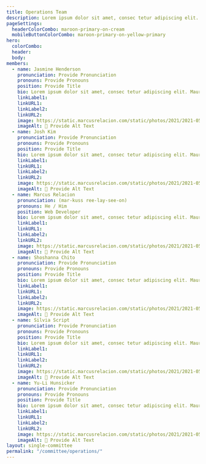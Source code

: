 ```yaml
---
title: Operations Team
description: Lorem ipsum dolor sit amet, consec tetur adipiscing elit. Vivamus et quam finibus, auctor arcu eu, consectetur erat. Mauris vitae arcu quis nunc varius.
pageSettings:
  headerColorCombo: maroon-primary-on-cream
  mobileButtonColorCombo: maroon-primary-on-yellow-primary
hero:
  colorCombo:
  header:
  body:
members:
  - name: Jasmine Henderson
    pronunciation: Provide Pronunciation
    pronouns: Provide Pronouns
    position: Provide Title
    bio: Lorem ipsum dolor sit amet, consec tetur adipiscing elit. Mauris egestas nisi eu orci fringilla mattis eres no.
    linkLabel1:
    linkURL1:
    linkLabel2:
    linkURL2:
    image: https://static.marcusrelacion.com/static/photos/2021/2021-05-02-12-55-PM-SONY-ILCE-7M3-4444-copyright-marcusrelacion-1.jpg
    imageAlt: 🛑 Provide Alt Text
  - name: Josh Kim
    pronunciation: Provide Pronunciation
    pronouns: Provide Pronouns
    position: Provide Title
    bio: Lorem ipsum dolor sit amet, consec tetur adipiscing elit. Mauris egestas nisi eu orci fringilla mattis eres no.
    linkLabel1:
    linkURL1:
    linkLabel2:
    linkURL2:
    image: https://static.marcusrelacion.com/static/photos/2021/2021-05-02-12-55-PM-SONY-ILCE-7M3-4444-copyright-marcusrelacion-1.jpg
    imageAlt: 🛑 Provide Alt Text
  - name: Marcus Relacion
    pronunciation: (mar-kuss ree-lay-see-on)
    pronouns: He / Him
    position: Web Developer
    bio: Lorem ipsum dolor sit amet, consec tetur adipiscing elit. Mauris egestas nisi eu orci fringilla mattis eres no.
    linkLabel1:
    linkURL1:
    linkLabel2:
    linkURL2:
    image: https://static.marcusrelacion.com/static/photos/2021/2021-05-02-12-55-PM-SONY-ILCE-7M3-4444-copyright-marcusrelacion-1.jpg
    imageAlt: 🛑 Provide Alt Text
  - name: Shoshanna Chito
    pronunciation: Provide Pronunciation
    pronouns: Provide Pronouns
    position: Provide Title
    bio: Lorem ipsum dolor sit amet, consec tetur adipiscing elit. Mauris egestas nisi eu orci fringilla mattis eres no.
    linkLabel1:
    linkURL1:
    linkLabel2:
    linkURL2:
    image: https://static.marcusrelacion.com/static/photos/2021/2021-05-02-12-55-PM-SONY-ILCE-7M3-4444-copyright-marcusrelacion-1.jpg
    imageAlt: 🛑 Provide Alt Text
  - name: Silvia Script
    pronunciation: Provide Pronunciation
    pronouns: Provide Pronouns
    position: Provide Title
    bio: Lorem ipsum dolor sit amet, consec tetur adipiscing elit. Mauris egestas nisi eu orci fringilla mattis eres no.
    linkLabel1:
    linkURL1:
    linkLabel2:
    linkURL2:
    image: https://static.marcusrelacion.com/static/photos/2021/2021-05-02-12-55-PM-SONY-ILCE-7M3-4444-copyright-marcusrelacion-1.jpg
    imageAlt: 🛑 Provide Alt Text
  - name: Yu-Li Hunsicker
    pronunciation: Provide Pronunciation
    pronouns: Provide Pronouns
    position: Provide Title
    bio: Lorem ipsum dolor sit amet, consec tetur adipiscing elit. Mauris egestas nisi eu orci fringilla mattis eres no.
    linkLabel1:
    linkURL1:
    linkLabel2:
    linkURL2:
    image: https://static.marcusrelacion.com/static/photos/2021/2021-05-02-12-55-PM-SONY-ILCE-7M3-4444-copyright-marcusrelacion-1.jpg
    imageAlt: 🛑 Provide Alt Text
layout: single-committee
permalink: "/committee/operations/"
---
```

